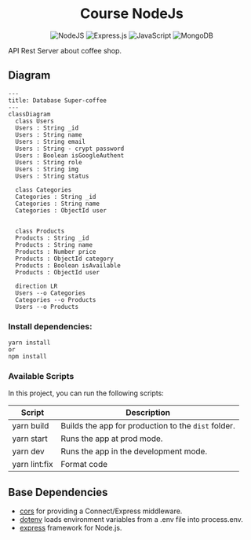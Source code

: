 <h1 align="center">
  Course NodeJs
</h1>

<div align="center">

![NodeJS](https://img.shields.io/badge/node.js-6DA55F?style=for-the-badge&logo=node.js&logoColor=white) ![Express.js](https://img.shields.io/badge/express.js-%23404d59.svg?style=for-the-badge&logo=express&logoColor=%2361DAFB) ![JavaScript](https://img.shields.io/badge/javascript-%23323330.svg?style=for-the-badge&logo=javascript&logoColor=%23F7DF1E) ![MongoDB](https://img.shields.io/badge/MongoDB-%234ea94b.svg?style=for-the-badge&logo=mongodb&logoColor=white)

</div>

API Rest Server about coffee shop.

## Diagram 

```mermaid
---
title: Database Super-coffee
---
classDiagram
  class Users
  Users : String _id
  Users : String name
  Users : String email
  Users : String - crypt password 
  Users : Boolean isGoogleAuthent
  Users : String role
  Users : String img
  Users : String status

  class Categories
  Categories : String _id
  Categories : String name
  Categories : ObjectId user


  class Products
  Products : String _id
  Products : String name
  Products : Number price
  Products : ObjectId category
  Products : Boolean isAvailable
  Products : ObjectId user

  direction LR
  Users --o Categories
  Categories --o Products
  Users --o Products
```
### Install dependencies:

```
yarn install
or
npm install 
```

### Available Scripts

In this project, you can run the following scripts:

| Script        | Description                                         |
| ------------- | --------------------------------------------------- |
| yarn build    | Builds the app for production to the `dist` folder. |
| yarn start    | Runs the app at prod mode.                          |
| yarn dev      | Runs the app in the development mode.               |
| yarn lint:fix  | Format code                                         |

## Base Dependencies

- [cors](https://github.com/expressjs/cors#readme) for providing a Connect/Express middleware.
- [dotenv](https://github.com/motdotla/dotenv#readme) loads environment variables from a .env file into process.env.
- [express](https://expressjs.com/) framework for Node.js.

